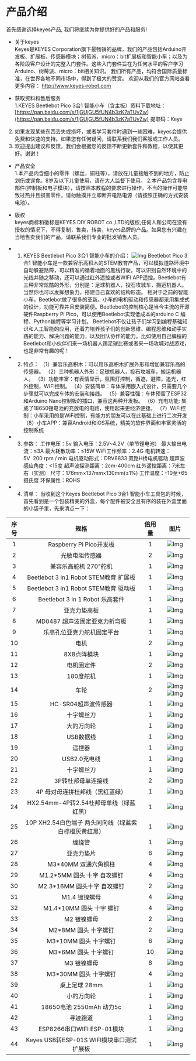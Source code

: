 # 产品介绍
首先感谢选择keyes产品,
我们将继续为你提供好的产品和服务!
* 关于keyes                             
Keyes是KEYES Corporation旗下最畅销的品牌，我们的产品包括Arduino开发板、扩展板、传感器模块；树莓派、micro：bit扩展板和智能小车；以及为各阶段客户设计的完整入门套件。这些入门套件旨在为任何水平的客户学习Arduino、树莓派、micro：bit相关知识。
我们所有产品，均符合国际质量标准，在世界各地不同市场中，得到了极大的赞赏。 
欢迎从我们的官方网站查看更多内容：
http://www.keyes-robot.com

* 获取资料和售后服务                     
1.KEYES Beetlebot Pico 3合1 智能小车（含主板）资料下载地址：[https://pan.baidu.com/s/1jGUjGU5fUN4b3zK7aTUvZw](https://pan.baidu.com/s/1jGUjGU5fUN4b3zK7aTUvZw)
提取码：Keye   

2. 如果发现某些东西丢失或损坏，或者学习套件时遇到一些困难，keyes会提供免费和快速的支持。如果您有任何疑问，请联系我们我们客服或工作人员。
3. 欢迎提出建议和反馈，我们会根据您的反馈不断更新套件和教程，以使其更好。谢谢！
* 产品安全                               
1.本产品内含细小的零件（螺丝，铜柱等），请放在儿童接触不到的地方，防止划伤或误食。8岁及以下儿童使用，请在大人监督下使用。
2.本产品包含导电部件(控制板和电子模块），请按照本教程的要求进行操作，不当的操作可能导致过热并且损害零件，请勿触摸并立即断开电路电源（请按照正确的方式安装电池）。
* 版权                                   
keyes商标和徽标是KEYES DIY ROBOT co.,LTD的版权,任何人和公司在没有授权的情况下，不得复制，售卖，转卖，keyes品牌的产品。如果您有兴趣在当地售卖我们的产品，请联系我们专业的批发销售人员。

* 1. KEYES Beetlebot Pico 3合1 智能小车的介绍：
![Img](./media/70119ca07a64f469afa4c9f964c163f4.png)
Beetlebot Pico 3合1 智能小车是一款兼容乐高积木的STEM教育产品，可以模拟道路环境中自动躲避路障，可以精准的循着地面的黑线行驶，可以识别自然环境中的光线并随之移动，还可以通过红外遥控或者WIFI APP遥控。Beetlebot有三种非常炫酷的外形，分别是：足球机器人，投石攻城车，搬运机器人。当然你也可以发挥想象力，搭建自己喜欢的结构形态。
相对于之前的智能小车，Beetlebot做了很多的革新。小车的电机驱动和传感器都采用集成式的设计，功能可靠并且安装简便。Beetlebot的控制核心是当今主流的开源硬件Raspberry Pi Pico，可以使用Beetlebot实现低成本的arduino C 编程、Python编程等学习计划。
Beetlebot不仅让孩子们学习到编程基础知识和人工智能的应用，还着力培养孩子们的创新思维、编程思维和动手实践的能力、解决问题的能力，以及团队协作的能力。比如使用自己编程的Beetlebot和小伙伴们来一场机器人踢足球比赛或者来一场攻城对战游戏，也是非常有趣的呢！

* 2. 特点：
（1）兼容乐高积木：可以用乐高积木扩展外形和增加兼容乐高的传感器。
（2）三种机器人外形：足球机器人，投石攻城车，搬运机器人。
（3）功能丰富：有表情显示，氛围灯控制，循迹，避障，追光，红外控制，WIFI控制。
（4）安装简单：车体采用嵌入式设计，只需要几个步骤就可以完成车体的安装和接线。
（5）兼容性强：车体预留了ESP32和Arduino Nano控制板的插口，兼容这两种开发板。
（6）充电功能: 集成了18650锂电池的充放电的电路，使用起来更经济便捷。
（7）WiFi控制：小车采用的是WiFi控制，有能力的朋友可以在此基础上进行二次开发
（8）小车APP：兼容Android和iOS系统，精美的软件界面和丰富灵活的控制系统

* 3. 参数：
工作电压：5v
输入电压：2.5V~4.2V（单节锂电池）
最大输出电流：≤3A
最大耗散功率：≤15W
WiFi工作频率：2.4G
电机转速：5V  200 rpm / min
电机驱动形式：DRV8833 双路H桥电机驱动
超声波感应角度：<15度
超声波探测距离：2cm-400cm
红外遥控距离：7米左右（实测）
尺寸：176mm×137mm×130mm(±1%)
工作温度：–10至+65摄氏度
环保属性：ROHS

* 4. 清单：
当收到这个Keyes Beetlebot Pico 3合1 智能小车工具包的时候，首先看到是一个包装精美的外盒，每个配件被安全且有序的装在外盒里面的小袋子里，先来清点一下：

|序号|规格|倍用量|图片|
| :--: | :--: | :--: | :--: |
|1|Raspberry Pi Pico开发板|1|![Img](./media/cdf7f64163dc3d027ad0d107c9dff917.png)|
|2|光敏电阻传感器 |2|![Img](./media/edf87abd72c4a53c26e76f9b86d02bc5.png)|
|3|兼容乐高舵机 270°舵机|1|![Img](./media/d5ff88135bf637b81806b993a22590e3.png)|
|4|Beetlebot 3 in1 Robot STEM教育 扩展板|1|![Img](./media/49ce8ec0fc0fc184834571f8a7810072.png)|
|5|Beetlebot 3 in1 Robot STEM教育 驱动板|1|![Img](./media/7a1f2923b7a0b662acdbb018fc91bbde.png)|
|6|Beetlebot 3 in 1 Robot 乐高套件|1|![Img](./media/1f2e60e00c500e97c0d7a39b6adcce27.png)|
|7|亚克力垫高板|1|![Img](./media/586d47656f0f5eb5cae847d3b2b28c24.png)|
|8|MD0487 超声波固定亚克力折弯板|1|![Img](./media/996ac54ce5577f4a30d693ef0bfb9cbe.png)|
|9|乐高孔位亚克力舵机固定平台|1|![Img](./media/cb1cfe59b74df1758e98d2397b5e14e8.png)|
|10|电机|2|![Img](./media/929237042e42e9da3553be401f0aad19.png)|
|11|8X8点阵模块|1|![Img](./media/c538a821c482c845f632c5c0e9a56640.png)|
|12|电机固定件|2|![Img](./media/ebe468210d6beb08aad846fc877087fc.png)|
|13|180度舵机|1|![Img](./media/7cf8607f633481f00b35f3bd5e1d471f.png)|
|14|车轮|2|![Img](./media/f44925e91543ba0202e37f2f77bf6838.png)![Img](./media/f44925e91543ba0202e37f2f77bf6838.png)|
|15|HC-SR04超声波传感器|1|![Img](./media/303d3b998cc77ba4300a04c1fa803312.png)|
|16| 十字螺丝刀|1|![Img](./media/ccd6a0a5ff771e1ff20964361e6bcb48.png)|
| 17 | 大的万向轮 | 1 | ![Img](./media/9e78dbf39d8665ec405d3be5c5a9e765.png) |
|18|USB数据线|1|![Img](./media/d6708a742bf2a191d286db9d1d60b0bc.png)|
|19|遥控器|1|![Img](./media/b527fa444f2ccf7b2acd7f5573d9d7a6.png)|
|20|USB2.0充电线|1|![Img](./media/69d3f95803db48e4bfc3e46fea9e75d5.png)|
|21|十字螺丝刀|1|![Img](./media/ad659deacf5cc0e39103825864d1101f.png)|
|22|3P转杜邦母单连接线 |2|![Img](./media/120e28e5314b379d96f95dd0a551793b.png)|
| 23 | 4P 母对母连拼杜邦线（黑红蓝绿） | 1 | ![Img](./media/cf469ef85b424f87b9d292ecc57ce37f.png) |
| 24 | HX2.54mm-4P转2.54杜邦母单线（绿蓝红黑） | 1 | ![Img](./media/316c7a07c3c89f827a48ee95781d9c9d.png) |
| 25 | 10P XH2.54白色端子 两头同向线（绿蓝紫白棕橙灰黄红黑） | 1 | ![Img](./media/d571030db4f333735bb3b753fdbd7868.png) |
|26|缠绕管|1|![Img](./media/30bd9fc01c1dcc226ef0c54f8c12da35.png)|
|27|亚克力垫片|6|![Img](./media/9aba1de325e236f092e44f9219157b45.png)|
|28|M3*40MM 双通六角铜柱|4|![Img](./media/7f779d303a70286b9ab808674ce2e0b3.png)|
|29|M1.2*5MM 圆头 十字 自攻螺钉|4|![Img](./media/731f05ebff99466708ae7de49bc26e2b.png)|
|30|M2.3*16MM 圆头十字 自攻螺钉|2|![Img](./media/ed509ef4619dc7233bb993d05c68421b.png)|
|31|M1.4 镀镍螺母|4|![Img](./media/25c7c878270078b0709d7429dc29d6af.png)|
|32|M1.4*10MM 圆头 十字 螺钉|4|![Img](./media/74843a36e3317a87002279bbcc1fa981.png)|
|33|M2 镀镍螺母| 2 |![Img](./media/229d9f9ff7fe244895cab5f6f1aa483e.png)|
|34|M2*8MM 圆头 十字螺钉| 2 |![Img](./media/24163adcde4f3a2ddd744db1e8578a6b.png)|
|35|M3*10MM 圆头 十字螺钉|6|![Img](./media/1a6828eee79324c6c67daadf95e24f8e.png)|
|36|M3*6MM 圆头 十字螺钉|10|![Img](./media/655ec2fd16dee7c7733746e51eaa1891.png)|
|37|M3 镀镍螺母 |8|![Img](./media/9fe9dd1a15a1897ee5331c5534736dbb.png)|
|38|M3*30MM 圆头 十字螺钉|4|![Img](./media/c972bec3b72dd70027383a999931512d.png)|
|39|桌上足球 28mm|1|![Img](./media/a1108271058440c7e13e81d86849e75e.png)|
|40|小的万向轮|1|![Img](./media/4fc1ca410454db930c08a9999d93a331.png)|
|41|18650电池 2550mAh 动力5c| 1 |![Img](./media/7b7f90925457b89bf1fce42f2d29bd02.png)|
|42|寻迹跑道|1|![Img](./media/3da73a9db6055b30d9c96b9331dd1407.png)|
|43|ESP8266串口WIFI ESP-01模块|1|![Img](./media/a791acc06a77d78496190629ab8c9a3b.png)|
|44|Keyes USB转ESP-01S WIFI模块串口测试扩展板|1|![Img](./media/4884025ff6e2d8c00bf2d8ebab1d492c.png)|
